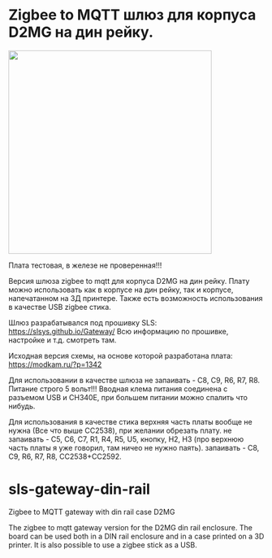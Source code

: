 # Zigbee to MQTT шлюз для корпуса D2MG на дин рейку.

<img src="https://github.com/badenbaden/sls-gateway-din-rail/blob/master/%D0%92%D0%B8%D0%B4%20%D1%81%20%D0%BA%D0%BE%D0%BC%D0%BF%D0%BE%D0%BD%D0%B5%D0%BD%D1%82%D0%B0%D0%BC%D0%B8.png" data-canonical-src="https://github.com/badenbaden/sls-gateway-din-rail/blob/master/%D0%92%D0%B8%D0%B4%20%D1%81%20%D0%BA%D0%BE%D0%BC%D0%BF%D0%BE%D0%BD%D0%B5%D0%BD%D1%82%D0%B0%D0%BC%D0%B8.png" width="400"/>

Плата тестовая, в железе не проверенная!!!

Версия шлюза zigbee to mqtt для корпуса D2MG на дин рейку.
Плату можно использовать как в корпусе на дин рейку, так и корпусе, напечатанном на 3Д принтере. Также есть возможность использования в качестве USB zigbee стика. 

Шлюз разрабатывался под прошивку SLS:
https://slsys.github.io/Gateway/
Всю информацию по прошивке, настройке и т.д. смотреть там.

Исходная версия схемы, на основе которой разработана плата:
https://modkam.ru/?p=1342

Для использовании в качестве шлюза не запаивать - C8, C9, R6, R7, R8.
Питание строго 5 вольт!!! Вводная клема питания соединена с разъемом USB и CH340E, при большем питании можно спалить что нибудь.

Для использования в качестве стика верхняя часть платы вообще не нужна (Все что выше CC2538), при желании обрезать плату.
не запаивать - C5, C6, С7, R1, R4, R5, U5, кнопку, H2, H3 (про верхнюю часть платы я уже говорил, там ничео не нужно паять).
запаивать - C8, C9, R6, R7, R8, CC2538+CC2592.






# sls-gateway-din-rail
Zigbee to MQTT gateway with din rail case D2MG

The zigbee to mqtt gateway version for the D2MG din rail enclosure.
The board can be used both in a DIN rail enclosure and in a case printed on a 3D printer. It is also possible to use a zigbee stick as a USB.
